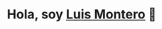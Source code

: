 <div align="center">
<h1 align="center">Hola, soy <a href="https://www.linkedin.com/in/luis-montero-if/">Luis Montero</a> 👋</h1>
</div>
